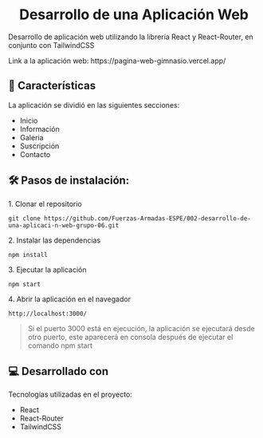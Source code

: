 <h1 align="center" id="title">Desarrollo de una Aplicación Web</h1>

<p id="description">Desarrollo de aplicación web utilizando la librería React y React-Router, en conjunto con TailwindCSS</p>

<p>Link a la aplicación web: https://pagina-web-gimnasio.vercel.app/ </p>

<h2>🧐 Características</h2>

La aplicación se dividió en las siguientes secciones:

- Inicio
- Información
- Galeria
- Suscripción
- Contacto

<h2>🛠️ Pasos de instalación:</h2>

<p>1. Clonar el repositorio</p>

```
git clone https://github.com/Fuerzas-Armadas-ESPE/002-desarrollo-de-una-aplicaci-n-web-grupo-06.git
```

<p>2. Instalar las dependencias</p>

```
npm install
```

<p>3. Ejecutar la aplicación</p>

```
npm start
```

<p>4. Abrir la aplicación en el navegador</p>

```
http://localhost:3000/
```

> Si el puerto 3000 está en ejecución, la aplicación se ejecutará desde otro puerto, este aparecerá en consola después de ejecutar el comando npm start

<h2>💻 Desarrollado con</h2>

Tecnologías utilizadas en el proyecto:

- React
- React-Router
- TailwindCSS
